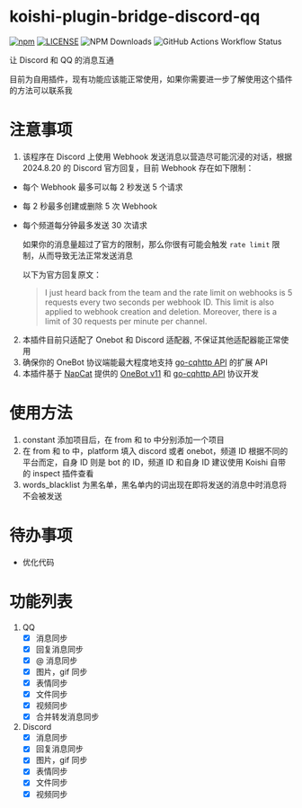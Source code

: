 # koishi-plugin-bridge-discord-qq
[![npm](https://img.shields.io/npm/v/koishi-plugin-bridge-qq-discord)](https://www.npmjs.com/package/koishi-plugin-bridge-qq-discord)
[![LICENSE](https://img.shields.io/github/license/Cola-Ace/koishi-plugin-bridge-discord-qq)](https://github.com/Cola-Ace/koishi-plugin-bridge-discord-qq/blob/main/LICENSE)
![NPM Downloads](https://img.shields.io/npm/d18m/koishi-plugin-bridge-qq-discord)
![GitHub Actions Workflow Status](https://img.shields.io/github/actions/workflow/status/Cola-Ace/koishi-plugin-bridge-discord-qq/publish.yml)



让 Discord 和 QQ 的消息互通

目前为自用插件，现有功能应该能正常使用，如果你需要进一步了解使用这个插件的方法可以联系我

# 注意事项
1. 该程序在 Discord 上使用 Webhook 发送消息以营造尽可能沉浸的对话，根据 2024.8.20 的 Discord 官方回复，目前 Webhook 存在如下限制：

 - 每个 Webhook 最多可以每 2 秒发送 5 个请求
 - 每 2 秒最多创建或删除 5 次 Webhook
 - 每个频道每分钟最多发送 30 次请求

    如果你的消息量超过了官方的限制，那么你很有可能会触发 `rate limit` 限制，从而导致无法正常发送消息

    以下为官方回复原文：

    > I just heard back from the team and the rate limit on webhooks is 5 requests every two seconds per webhook ID. This limit is also applied to webhook creation and deletion. Moreover, there is a limit of 30 requests per minute per channel.

2. 本插件目前只适配了 Onebot 和 Discord 适配器, 不保证其他适配器能正常使用
3. 确保你的 OneBot 协议端能最大程度地支持 [go-cqhttp API](https://docs.go-cqhttp.org/api) 的扩展 API
4. 本插件基于 [NapCat](https://github.com/NapNeko/NapCatQQ) 提供的 [OneBot v11](https://github.com/botuniverse/onebot-11) 和 [go-cqhttp API](https://docs.go-cqhttp.org/api) 协议开发

# 使用方法
1. constant 添加项目后，在 from 和 to 中分别添加一个项目
2. 在 from 和 to 中，platform 填入 discord 或者 onebot，频道 ID 根据不同的平台而定，自身 ID 则是 bot 的 ID，频道 ID 和自身 ID 建议使用 Koishi 自带的 inspect 插件查看
3. words_blacklist 为黑名单，黑名单内的词出现在即将发送的消息中时消息将不会被发送

# 待办事项
- 优化代码

# 功能列表
1. QQ
    - [x] 消息同步
    - [x] 回复消息同步
    - [x] @ 消息同步
    - [x] 图片，gif 同步
    - [x] 表情同步
    - [x] 文件同步
    - [x] 视频同步
    - [x] 合并转发消息同步
2. Discord
    - [x] 消息同步
    - [x] 回复消息同步
    - [x] 图片，gif 同步
    - [x] 表情同步
    - [x] 文件同步
    - [x] 视频同步
